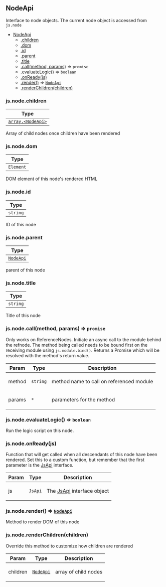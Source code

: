 <a name="NodeApi"></a>

## NodeApi
Interface to node objects. The current node object is accessed from `js.node`


* [NodeApi](#NodeApi)
    * [.children](#NodeApi+children)
    * [.dom](#NodeApi+dom)
    * [.id](#NodeApi+id)
    * [.parent](#NodeApi+parent)
    * [.title](#NodeApi+title)
    * [.call(method, params)](#NodeApi+call) ⇒ <code>promise</code>
    * [.evaluateLogic()](#NodeApi+evaluateLogic) ⇒ <code>boolean</code>
    * [.onReady(js)](#NodeApi+onReady)
    * [.render()](#NodeApi+render) ⇒ <code>[NodeApi](#NodeApi)</code>
    * [.renderChildren(children)](#NodeApi+renderChildren)

<a name="NodeApi+children"></a>

### js.node.children
<table>
  <thead>
    <tr>
      <th>Type</th>
    </tr>
  </thead>
  <tbody>
<tr>
    <td><code><a href="#NodeApi">array.&lt;NodeApi&gt;</a></code></td>
    </tr>  </tbody>
</table>

Array of child nodes once children have been rendered

<a name="NodeApi+dom"></a>

### js.node.dom
<table>
  <thead>
    <tr>
      <th>Type</th>
    </tr>
  </thead>
  <tbody>
<tr>
    <td><code>Element</code></td>
    </tr>  </tbody>
</table>

DOM element of this node's rendered HTML

<a name="NodeApi+id"></a>

### js.node.id
<table>
  <thead>
    <tr>
      <th>Type</th>
    </tr>
  </thead>
  <tbody>
<tr>
    <td><code>string</code></td>
    </tr>  </tbody>
</table>

ID of this node

<a name="NodeApi+parent"></a>

### js.node.parent
<table>
  <thead>
    <tr>
      <th>Type</th>
    </tr>
  </thead>
  <tbody>
<tr>
    <td><code><a href="#NodeApi">NodeApi</a></code></td>
    </tr>  </tbody>
</table>

parent of this node

<a name="NodeApi+title"></a>

### js.node.title
<table>
  <thead>
    <tr>
      <th>Type</th>
    </tr>
  </thead>
  <tbody>
<tr>
    <td><code>string</code></td>
    </tr>  </tbody>
</table>

Title of this node

<a name="NodeApi+call"></a>

### js.node.call(method, params) ⇒ <code>promise</code>
Only works on ReferenceNodes. Initiate an async call to the module
behind the refnode. The method being called needs to be bound first on
the receiving module using `js.module.bind()`. Returns a Promise which
will be resolved with the method's return value.

<table>
  <thead>
    <tr>
      <th>Param</th><th>Type</th><th>Description</th>
    </tr>
  </thead>
  <tbody>
<tr>
    <td>method</td><td><code>string</code></td><td><p>method name to call on referenced module</p>
</td>
    </tr><tr>
    <td>params</td><td><code>*</code></td><td><p>parameters for the method</p>
</td>
    </tr>  </tbody>
</table>

<a name="NodeApi+evaluateLogic"></a>

### js.node.evaluateLogic() ⇒ <code>boolean</code>
Run the logic script on this node.

<a name="NodeApi+onReady"></a>

### js.node.onReady(js)
Function that will get called when all descendants of this node have been
rendered. Set this to a custom function, but remember that the first
parameter is the [JsApi](js_api.html) interface.

<table>
  <thead>
    <tr>
      <th>Param</th><th>Type</th><th>Description</th>
    </tr>
  </thead>
  <tbody>
<tr>
    <td>js</td><td><code>JsApi</code></td><td><p>The <a href="js_api.html">JsApi</a> interface object</p>
</td>
    </tr>  </tbody>
</table>

<a name="NodeApi+render"></a>

### js.node.render() ⇒ <code>[NodeApi](#NodeApi)</code>
Method to render DOM of this node

<a name="NodeApi+renderChildren"></a>

### js.node.renderChildren(children)
Override this method to customize how children are rendered

<table>
  <thead>
    <tr>
      <th>Param</th><th>Type</th><th>Description</th>
    </tr>
  </thead>
  <tbody>
<tr>
    <td>children</td><td><code><a href="#NodeApi">NodeApi</a></code></td><td><p>array of child nodes</p>
</td>
    </tr>  </tbody>
</table>

